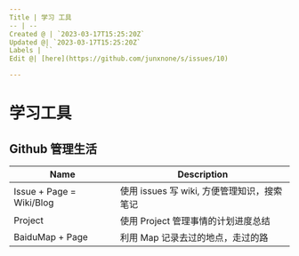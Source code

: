 ```yaml
---
Title | 学习 工具
-- | --
Created @ | `2023-03-17T15:25:20Z`
Updated @| `2023-03-17T15:25:20Z`
Labels | ``
Edit @| [here](https://github.com/junxnone/s/issues/10)

---
```

# 学习工具

## Github 管理生活

Name | Description
-- | -- 
Issue + Page = Wiki/Blog | 使用 issues 写 wiki, 方便管理知识，搜索笔记
Project | 使用 Project 管理事情的计划进度总结
BaiduMap + Page |  利用 Map 记录去过的地点，走过的路

